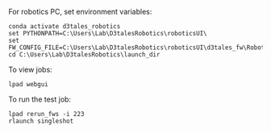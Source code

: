

For robotics PC, set environment variables: 
```commandline
conda activate d3tales_robotics
set PYTHONPATH=C:\Users\Lab\D3talesRobotics\roboticsUI\
set FW_CONFIG_FILE=C:\Users\Lab\D3talesRobotics\roboticsUI\d3tales_fw\Robotics\config\FW_config.yaml
cd C:\Users\Lab\D3talesRobotics\launch_dir
```

To view jobs: 
```commandline
lpad webgui
```


To run the test job: 
```commandline
lpad rerun_fws -i 223 
rlaunch singleshot
```